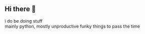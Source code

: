 ## Hi there 👋

i do be doing stuff<br>
mainly python, mostly unproductive funky things to pass the time<br>
